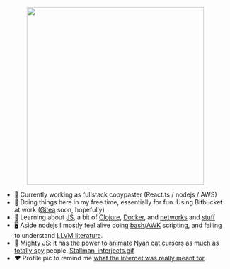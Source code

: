 <p align="center">
  <a href="https://www.reddit.com/r/ProgrammerAnimemes/comments/nla7df/javascript_megumin">
  <img width="400" src="https://i.ibb.co/19WWdGL/megumin-Js.png">
    </a>
</p>

- 🔭 Currently working as fullstack copypaster (React.ts / nodejs / AWS)
- 🤑 Doing things here in my free time, essentially for fun. Using Bitbucket at work ([Gitea](https://gitea.io/en-us/) soon, hopefully)
- 🌱 Learning about [JS](https://github.com/getify/You-Dont-Know-JS), a bit of [Clojure](https://www.braveclojure.com), [Docker](https://hub.docker.com/), and [networks](https://i.imgflip.com/12xn39.jpg) and [stuff](https://kubernetes.io/)
- 🖥️ Aside nodejs I mostly feel alive doing [bash](https://www.commandlinefu.com/commands/browse)/[AWK](https://www.gnu.org/software/gawk/manual/gawk.pdf) scripting, and failing to understand [LLVM literature](https://llvm.org/pubs/). 
- 🙏 Mighty JS: it has the power to [animate Nyan cat cursors](https://www.splitbrain.org/blog/2012-05/20-nyan_cat_on_dokuwiki.org) as much as [totally spy](https://upload.wikimedia.org/wikipedia/en/5/56/Totally_Spies_logo.jpg) people. [Stallman_interjects.gif](https://www.gnu.org/help/help-javascript.html)
- ❤️ Profile pic to remind me [what the Internet was really meant for](https://www.youtube.com/playlist?list=PLid-JSsHz6g6A5bHPfI5LEbfv4vTCMUrP)
